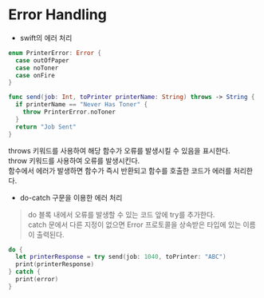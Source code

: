 # Error Handling

- swift의 에러 처리
```swift
enum PrinterError: Error {
  case outOfPaper
  case noToner
  case onFire
}

func send(job: Int, toPrinter printerName: String) throws -> String {
  if printerName == "Never Has Toner" {
    throw PrinterError.noToner
  }
  return "Job Sent"
}
```
throws 키워드를 사용하여 해당 함수가 오류를 발생시킬 수 있음을 표시한다.<br>
throw 키워드를 사용하여 오류를 발생시킨다.<br>
함수에서 에러가 발생하면 함수가 즉시 반환되고 함수를 호출한 코드가 에러를 처리한다.

- do-catch 구문을 이용한 에러 처리
> do 블록 내에서 오류를 발생할 수 있는 코드 앞에 try를 추가한다.<br>
> catch 문에서 다른 지정이 없으면 Error 프로토콜을 상속받은 타입에 있는 이름이 출력된다.
```swift
do {
  let printerResponse = try send(job: 1040, toPrinter: "ABC")
  print(printerResponse)
} catch {
  print(error)
}
```
